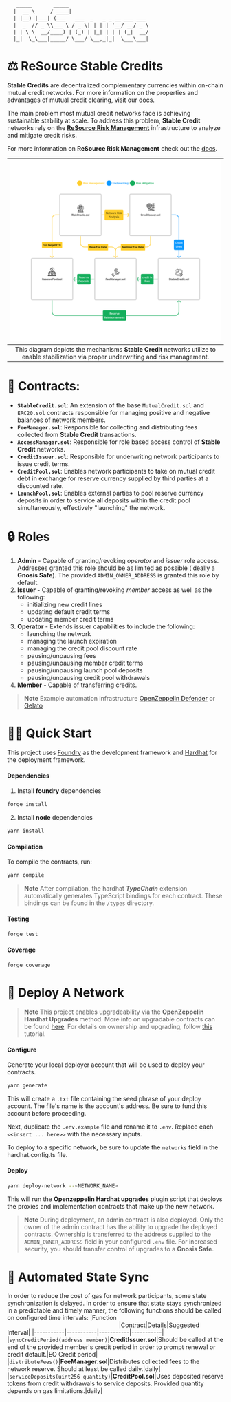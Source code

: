 ```
   _____       _____
  |  __ \     / ____|
  | |__) |___| (___   ___  _   _ _ __ ___ ___
  |  _  // _ \\___ \ / _ \| | | | '__/ __/ _ \
  | | \ \  __/____) | (_) | |_| | | | (_|  __/
  |_|  \_\___|_____/ \___/ \__,_|_|  \___\___|
```

# ⚖️ ReSource Stable Credits

**Stable Credits** are decentralized complementary currencies within on-chain mutual credit networks. For more information on the properties and advantages of mutual credit clearing, visit our [docs](https://www.blog.resource.finance/chapter-1-what-is-mutual-credit).

The main problem most mutual credit networks face is achieving sustainable stability at scale. To address this problem, **Stable Credit** networks rely on the [**ReSource Risk Management**](https://github.com/ReSource-Network/risk-management) infrastructure to analyze and mitigate credit risks.

For more information on **ReSource Risk Management** check out the [docs](https://github.com/ReSource-Network/risk-management).

|                                                         ![alt text](./Diagram.png)                                                          |
| :-----------------------------------------------------------------------------------------------------------------------------------------: |
| This diagram depicts the mechanisms **Stable Credit** networks utilize to enable stabilization via proper underwriting and risk management. |

# 📃 Contracts:

- **`StableCredit.sol`**: An extension of the base `MutualCredit.sol` and `ERC20.sol` contracts responsible for managing positive and negative balances of network members.
- **`FeeManager.sol`**: Responsible for collecting and distributing fees collected from **Stable Credit** transactions.
- **`AccessManager.sol`**: Responsible for role based access control of **Stable Credit** networks.
- **`CreditIssuer.sol`**: Responsible for underwriting network participants to issue credit terms.
- **`CreditPool.sol`**: Enables network participants to take on mutual credit debt in exchange for reserve currency supplied by third parties at a discounted rate.
- **`LaunchPool.sol`**: Enables external parties to pool reserve currency deposits in order to service all deposits within the credit pool simultaneously, effectively "launching" the network.

# 🔒 Roles

1. **Admin** - Capable of granting/revoking _operator_ and _issuer_ role access. Addresses granted this role should be as limited as possible (ideally a **Gnosis Safe**). The provided `ADMIN_OWNER_ADDRESS` is granted this role by default.
2. **Issuer** - Capable of granting/revoking _member_ access as well as the following:
   - initializing new credit lines
   - updating default credit terms
   - updating member credit terms
3. **Operator** - Extends issuer capabilities to include the following:
   - launching the network
   - managing the launch expiration
   - managing the credit pool discount rate
   - pausing/unpausing fees
   - pausing/unpausing member credit terms
   - pausing/unpausing launch pool deposits
   - pausing/unpausing credit pool withdrawals
4. **Member** - Capable of transferring credits.

> **Note**
> Example automation infrastructure [OpenZeppelin Defender](https://www.openzeppelin.com/defender) or [Gelato](https://www.gelato.network/automate)

# 🏄‍♂️ Quick Start

This project uses [Foundry](https://github.com/foundry-rs/foundry) as the development framework and [Hardhat](https://github.com/NomicFoundation/hardhat) for the deployment framework.

#### Dependencies

1. Install **foundry** dependencies

```bash
forge install
```

2. Install **node** dependencies

```bash
yarn install
```

#### Compilation

To compile the contracts, run:

```bash
yarn compile
```

> **Note**
> After compilation, the hardhat _**TypeChain**_ extension automatically generates TypeScript bindings for each contract. These bindings can be found in the `/types` directory.

#### Testing

```bash
forge test
```

#### Coverage

```bash
forge coverage
```

# 🚀 Deploy A Network

> **Note**
> This project enables upgradeability via the **OpenZeppelin Hardhat Upgrades** method. More info on upgradable contracts can be found [here](https://docs.openzeppelin.com/upgrades-plugins/1.x/proxies). For details on ownership and upgrading, follow [this](https://forum.openzeppelin.com/t/openzeppelin-upgrades-step-by-step-tutorial-for-hardhat) tutorial.

#### Configure

Generate your local deployer account that will be used to deploy your contracts.

```bash
yarn generate
```

This will create a `.txt` file containing the seed phrase of your deploy account. The file's name is the account's address. Be sure to fund this account before proceeding.

Next, duplicate the `.env.example` file and rename it to `.env`. Replace each `<<insert ... here>>` with the necessary inputs.

To deploy to a specific network, be sure to update the `networks` field in the hardhat.config.ts file.

#### Deploy

```bash
yarn deploy-network --<NETWORK_NAME>
```

This will run the **Openzeppelin Hardhat upgrades** plugin script that deploys the proxies and implementation contracts that make up the new network.

> **Note**
> During deployment, an admin contract is also deployed. Only the owner of the admin contract has the ability to upgrade the deployed contracts. Ownership is transferred to the address supplied to the `ADMIN_OWNER_ADDRESS` field in your configured `.env` file. For increased security, you should transfer control of upgrades to a **Gnosis Safe**.

# 🔄 Automated State Sync

In order to reduce the cost of gas for network participants, some state synchronization is delayed. In order to ensure that state stays synchronized in a predictable and timely manner, the following functions should be called on configured time intervals:
|Function &nbsp; &nbsp; &nbsp; &nbsp; &nbsp; &nbsp; &nbsp;&nbsp;&nbsp;&nbsp;&nbsp;&nbsp;&nbsp;&nbsp;&nbsp;&nbsp;&nbsp;&nbsp;&nbsp;&nbsp;&nbsp;&nbsp;&nbsp;&nbsp;&nbsp;&nbsp;&nbsp;&nbsp;&nbsp;&nbsp;&nbsp;&nbsp;&nbsp;&nbsp;&nbsp;&nbsp;&nbsp;&nbsp;&nbsp;&nbsp;&nbsp;&nbsp;&nbsp;&nbsp;&nbsp;&nbsp;&nbsp;&nbsp;&nbsp;&nbsp;&nbsp;&nbsp;&nbsp;&nbsp;&nbsp;&nbsp;&nbsp;&nbsp;&nbsp;&nbsp;&nbsp;&nbsp;&nbsp;&nbsp;&nbsp;&nbsp;&nbsp;&nbsp;&nbsp;&nbsp;&nbsp;&nbsp;|Contract|Details|Suggested Interval|
|-----------|-----------|-----------|-----------|
|`syncCreditPeriod(address member)`|**CreditIssuer.sol**|Should be called at the end of the provided member's credit period in order to prompt renewal or credit default.|EO Credit period|
|`distributeFees()`|**FeeManager.sol**|Distributes collected fees to the network reserve. Should at least be called daily.|daily|
|`serviceDeposits(uint256 quantity)`|**CreditPool.sol**|Uses deposited reserve tokens from credit withdrawals to service deposits. Provided quantity depends on gas limitations.|daily|
